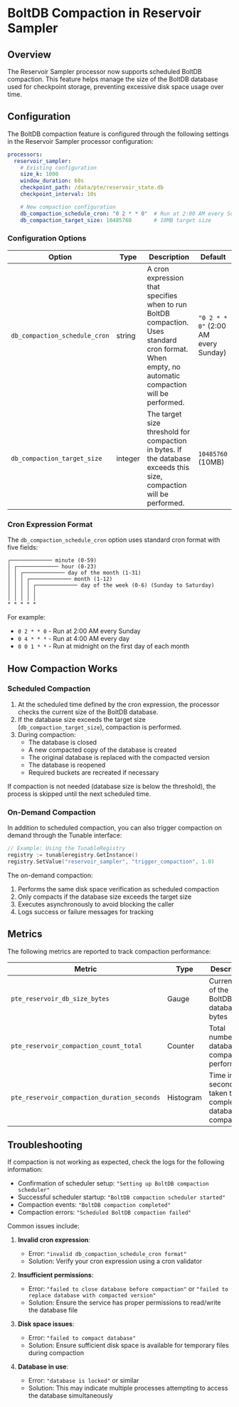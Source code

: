 # BoltDB Compaction in Reservoir Sampler

## Overview

The Reservoir Sampler processor now supports scheduled BoltDB compaction. This feature helps manage the size of the BoltDB database used for checkpoint storage, preventing excessive disk space usage over time.

## Configuration

The BoltDB compaction feature is configured through the following settings in the Reservoir Sampler processor configuration:

```yaml
processors:
  reservoir_sampler:
    # Existing configuration
    size_k: 1000
    window_duration: 60s
    checkpoint_path: /data/pte/reservoir_state.db
    checkpoint_interval: 10s

    # New compaction configuration
    db_compaction_schedule_cron: "0 2 * * 0"  # Run at 2:00 AM every Sunday
    db_compaction_target_size: 10485760       # 10MB target size
```

### Configuration Options

| Option | Type | Description | Default |
| ------ | ---- | ----------- | ------- |
| `db_compaction_schedule_cron` | string | A cron expression that specifies when to run BoltDB compaction. Uses standard cron format. When empty, no automatic compaction will be performed. | `"0 2 * * 0"` (2:00 AM every Sunday) |
| `db_compaction_target_size` | integer | The target size threshold for compaction in bytes. If the database exceeds this size, compaction will be performed. | `10485760` (10MB) |

### Cron Expression Format

The `db_compaction_schedule_cron` option uses standard cron format with five fields:

```
┌───────────── minute (0-59)
│ ┌───────────── hour (0-23)
│ │ ┌───────────── day of the month (1-31)
│ │ │ ┌───────────── month (1-12)
│ │ │ │ ┌───────────── day of the week (0-6) (Sunday to Saturday)
│ │ │ │ │
│ │ │ │ │
* * * * *
```

For example:
- `0 2 * * 0` - Run at 2:00 AM every Sunday
- `0 4 * * *` - Run at 4:00 AM every day
- `0 0 1 * *` - Run at midnight on the first day of each month

## How Compaction Works

### Scheduled Compaction

1. At the scheduled time defined by the cron expression, the processor checks the current size of the BoltDB database.
2. If the database size exceeds the target size (`db_compaction_target_size`), compaction is performed.
3. During compaction:
   - The database is closed
   - A new compacted copy of the database is created
   - The original database is replaced with the compacted version
   - The database is reopened
   - Required buckets are recreated if necessary

If compaction is not needed (database size is below the threshold), the process is skipped until the next scheduled time.

### On-Demand Compaction

In addition to scheduled compaction, you can also trigger compaction on demand through the Tunable interface:

```go
// Example: Using the TunableRegistry
registry := tunableregistry.GetInstance()
registry.SetValue("reservoir_sampler", "trigger_compaction", 1.0)
```

The on-demand compaction:
1. Performs the same disk space verification as scheduled compaction
2. Only compacts if the database size exceeds the target size
3. Executes asynchronously to avoid blocking the caller
4. Logs success or failure messages for tracking

## Metrics

The following metrics are reported to track compaction performance:

| Metric | Type | Description |
| ------ | ---- | ----------- |
| `pte_reservoir_db_size_bytes` | Gauge | Current size of the BoltDB database in bytes |
| `pte_reservoir_compaction_count_total` | Counter | Total number of database compactions performed |
| `pte_reservoir_compaction_duration_seconds` | Histogram | Time in seconds taken to complete database compaction |

## Troubleshooting

If compaction is not working as expected, check the logs for the following information:

- Confirmation of scheduler setup: `"Setting up BoltDB compaction scheduler"`
- Successful scheduler startup: `"BoltDB compaction scheduler started"`
- Compaction events: `"BoltDB compaction completed"`
- Compaction errors: `"Scheduled BoltDB compaction failed"`

Common issues include:

1. **Invalid cron expression**:
   - Error: `"invalid db_compaction_schedule_cron format"`
   - Solution: Verify your cron expression using a cron validator

2. **Insufficient permissions**:
   - Error: `"failed to close database before compaction"` or `"failed to replace database with compacted version"`
   - Solution: Ensure the service has proper permissions to read/write the database file

3. **Disk space issues**:
   - Error: `"failed to compact database"`
   - Solution: Ensure sufficient disk space is available for temporary files during compaction

4. **Database in use**:
   - Error: `"database is locked"` or similar
   - Solution: This may indicate multiple processes attempting to access the database simultaneously